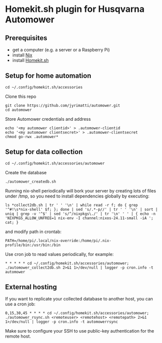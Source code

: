 # Homekit.sh plugin for Husqvarna Automower

Prerequisites
-------------
- get a computer (e.g. a server or a Raspberry Pi)
- install [Nix](https://nixos.org/download/)
- install [Homekit.sh](https://github.com/jyrimatti/homekit.sh)

Setup for home automation
-------------------------

```
cd ~/.config/homekit.sh/accessories
```

Clone this repo
```
git clone https://github.com/jyrimatti/automower.git
cd automower
```

Store Automower credentials and address
```
echo '<my automower clientid>' > .automower-clientid
echo '<my automower clientsecret>' > .automower-clientsecret
chmod go-rwx .automower*
```

Setup for data collection
-------------------------

```
cd ~/.config/homekit.sh/accessories/automower
```

Create the database
```
./automower_createdb.sh
```

Running nix-shell periodically will bork your server by creating lots of files under /tmp, so you need to install dependencies globally by executing:
```
ls *collect2db.sh | tr ' ' '\n' | while read -r f; do { grep '^#!\s*nix-shell' $f; }; done | sed 's/.*-p//' | tr ' ' '\n' | sort | uniq | grep -v '^$' | sed 's/^/nixpkgs\./' | tr '\n' ' ' | { echo -n 'NIXPKGS_ALLOW_UNFREE=1 nix-env -I channel:nixos-24.11-small -iA '; cat; }
```

and modify path in crontab:
```
PATH=/home/pi/.local/nix-override:/home/pi/.nix-profile/bin:/usr/bin:/bin
```

Use cron job to read values periodically, for example:
```
* * * * * cd ~/.config/homekit.sh/accessories/automower; ./automower_collect2db.sh 2>&1 1>/dev/null | logger -p cron.info -t automower
```

External hosting
----------------
If you want to replicate your collected database to another host, you can use a cron job:

```
0,15,30,45 * * * * cd ~/.config/homekit.sh/accessories/automower; ./automower_rsync.sh <remoteuser> <remotehost> <remotepath> 2>&1 1>/dev/null | logger -p cron.info -t automowerrsync
```

Make sure to configure your SSH to use public-key authentication for the remote host.
